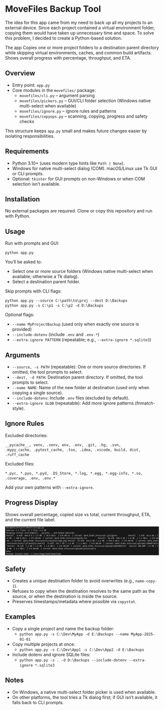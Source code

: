 # MoveFiles Backup Tool

The idea for this app came from my need to back up all my projects to an external device. Since each project contained a virtual environment folder, copying them would have taken up unnecessary time and space. To solve this problem, I decided to create a Python-based solution.

The app Copies one or more project folders to a destination parent directory while skipping virtual environments, caches, and common build artifacts. Shows overall progress with percentage, throughput, and ETA.

## Overview
- Entry point: `app.py`
- Core modules in the `movefiles/` package:
  - `movefiles/cli.py` – argument parsing
  - `movefiles/pickers.py` – GUI/CLI folder selection (Windows native multi-select when available)
  - `movefiles/ignore.py` – ignore rules and patterns
  - `movefiles/copyops.py` – scanning, copying, progress and safety checks

This structure keeps `app.py` small and makes future changes easier by isolating responsibilities.

## Requirements
- Python 3.10+ (uses modern type hints like `Path | None`).
- Windows for native multi-select dialog (COM). macOS/Linux use Tk GUI or CLI prompts.
- Optional: `tkinter` for GUI prompts on non-Windows or when COM selection isn’t available.

## Installation
No external packages are required. Clone or copy this repository and run with Python.

## Usage
Run with prompts and GUI:

```
python app.py
```

You’ll be asked to:
- Select one or more source folders (Windows native multi-select when available; otherwise a Tk dialog).
- Select a destination parent folder.

Skip prompts with CLI flags:

```
python app.py --source C:\path\to\proj --dest D:\Backups
python app.py -s C:\p1 -s C:\p2 -d D:\Backups
```

Optional flags:
- `--name MyProjectBackup` (used only when exactly one source is provided)
- `--include-dotenv` (include `.env` and `.env.*`)
- `--extra-ignore PATTERN` (repeatable; e.g., `--extra-ignore *.sqlite3`)

## Arguments
- `--source, -s PATH` (repeatable): One or more source directories. If omitted, the tool prompts to select.
- `--dest, -d PATH`: Destination parent directory. If omitted, the tool prompts to select.
- `--name NAME`: Name of the new folder at destination (used only when copying a single source).
- `--include-dotenv`: Include `.env` files (excluded by default).
- `--extra-ignore GLOB` (repeatable): Add more ignore patterns (fnmatch-style).

## Ignore Rules
Excluded directories:
```
__pycache__, venv, .venv, env, .env, .git, .hg, .svn,
.mypy_cache, .pytest_cache, .tox, .idea, .vscode, build, dist, .ruff_cache
```

Excluded files:
```
*.pyc, *.pyo, *.pyd, .DS_Store, *.log, *.egg, *.egg-info, *.so, .coverage, .env, .env.*
```

Add your own patterns with `--extra-ignore`.

## Progress Display
Shows overall percentage, copied size vs total, current throughput, ETA, and the current file label.

![Progress display screenshot](screenshots/filemoveprogress.png)

## Safety
- Creates a unique destination folder to avoid overwrites (e.g., `name-copy-1`).
- Refuses to copy when the destination resolves to the same path as the source, or when the destination is inside the source.
- Preserves timestamps/metadata where possible via `copystat`.

## Examples
- Copy a single project and name the backup folder:
  - `python app.py -s C:\Dev\MyApp -d E:\Backups --name MyApp-2025-01-01`
- Copy multiple projects at once:
  - `python app.py -s C:\Dev\App1 -s C:\Dev\App2 -d E:\Backups`
- Include dotenv and ignore SQLite files:
  - `python app.py -s . -d D:\Backups --include-dotenv --extra-ignore *.sqlite3`

## Notes
- On Windows, a native multi-select folder picker is used when available.
- On other platforms, the tool tries a Tk dialog first; if GUI isn’t available, it falls back to CLI prompts.
